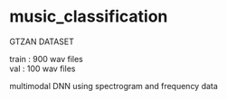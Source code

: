 # music_classification

GTZAN DATASET


train : 900 wav files <br>
val : 100 wav files


multimodal DNN using spectrogram and frequency data 
